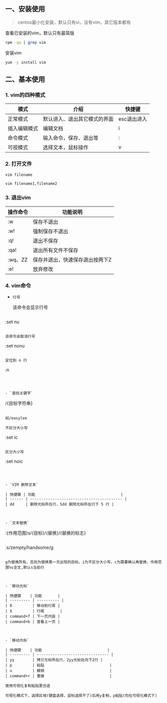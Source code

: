 ## 一、安装使用

> centos最小化安装，默认只有vi，没有vim，其它版本都有

查看已安装的vim，默认只有最简版

```bash
rpm -qa | grep vim
```

安装vim

```bash
yum -y install vim
```



## 二、基本使用

### 1. vim的四种模式

| 模式         | 介绍                         | 快捷键      |
| ------------ | ---------------------------- | ----------- |
| 正常模式     | 默认进入、退出其它模式的界面 | esc退出进入 |
| 插入编辑模式 | 编辑文档                     | i           |
| 命令模式     | 输入命令，保存、退出等       | :           |
| 可视模式     | 选择文本，鼠标操作           | v           |



### 2. 打开文件

```bash
vim filename
```

```bash
vim filename1,filename2
```



### 3. 退出vim

| 操作命令 | 功能说明                        |
| -------- | ------------------------------- |
| :w       | 保存不退出                      |
| :w!      | 强制保存不退出                  |
| :q!      | 退出不保存                      |
| :qa!     | 退出所有文件不保存              |
| :wq、ZZ  | 保存并退出，快速保存退出按两下Z |
| :e!      | 放弃修改                        |



### 4. vim命令

- `行号`

  该命令会显示行号
  
  ```bash
:set nu
  ```

  该命令会取消行号
  
  ```
:set nonu
  ```

  定位到 n 行
  
  ```
:n
  ```

  

- `查找关键字`

  ```
  /{目标字符串}
  ```

  如/easylee

  不区分大小写
  
  ```
:set ic
  ```

  区分大小写
  
  ```
:set noic
  ```

  

- `VIM 删除文本`

  | 快捷键 | 功能                                      |
  | ------ | ----------------------------------------- |
  | dd     | 删除光标所在行，5dd 删除光标所在行下 5 行 |

  

- `文本替换`

  ```
  :{作用范围}s/{目标}/{替换}/{替换的标志}
  ```

  ```
  :s/zempty/handsome/g
  ```

  g为替换所有，否则为替换第一次出现的目标，i为不区分大小写，c为需要确认再替换，作用范围%s全文,默认s当前行

  

- `移动光标`

  | 快捷键    | 功能       |
  | --------- | ---------- |
  | 0         | 移动到行首 |
  | $         | 行尾       |
  | command+f | 下一页内容 |
  | command+b | 查看上一页 |
  
  

- `移动光标`

  | 快捷键    | 功能                             |
  | --------- | -------------------------------- |
  | yy        | 拷贝光标所在行，2yy光标处向下2行 |
  | p         | 粘贴                             |
  | u         | 撤销                             |
  | command+r | 重做                             |
  
  使用可视化复制粘贴更合适
  
  可视化模式下，选择区域(键盘选择，鼠标选择不了)后用y复制，p粘贴(均在可视化模式下)

